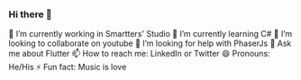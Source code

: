 ### Hi there 👋

 🔭 I’m currently working in Smartters' Studio
 🌱 I’m currently learning C#
 👯 I’m looking to collaborate on youtube
 🤔 I’m looking for help with PhaserJs
 💬 Ask me about Flutter
 📫 How to reach me: LinkedIn or Twitter 
 😄 Pronouns: He/His
 ⚡ Fun fact: Music is love

